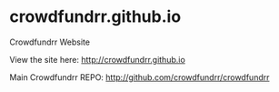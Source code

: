 # crowdfundrr.github.io
Crowdfundrr Website

View the site here:
http://crowdfundrr.github.io

Main Crowdfundrr REPO:
http://github.com/crowdfundrr/crowdfundrr
